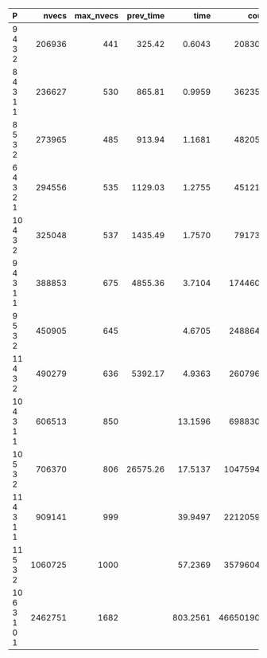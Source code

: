 | P            |   nvecs | max_nvecs | prev_time |     time |      count | sols |
|:------------ | -------:| ---------:| ---------:| --------:| ----------:| ----:|
| 9 4 3 2      |  206936 |       441 |    325.42 |   0.6043 |    2083085 |    0 |
| 8 4 3 1 1    |  236627 |       530 |    865.81 |   0.9959 |    3623597 |    0 |
| 8 5 3 2      |  273965 |       485 |    913.94 |   1.1681 |    4820588 |    0 |
| 6 4 3 2 1    |  294556 |       535 |   1129.03 |   1.2755 |    4512195 |    0 |
| 10 4 3 2     |  325048 |       537 |   1435.49 |   1.7570 |    7917345 |    1 |
| 9 4 3 1 1    |  388853 |       675 |   4855.36 |   3.7104 |   17446035 |    0 |
| 9 5 3 2      |  450905 |       645 |           |   4.6705 |   24886419 |    0 |
| 11 4 3 2     |  490279 |       636 |   5392.17 |   4.9363 |   26079609 |    0 |
| 10 4 3 1 1   |  606513 |       850 |           |  13.1596 |   69883059 |    0 |
| 10 5 3 2     |  706370 |       806 |  26575.26 |  17.5137 |  104759431 |    0 |
| 11 4 3 1 1   |  909141 |       999 |           |  39.9497 |  221205937 |    3 |
| 11 5 3 2     | 1060725 |      1000 |           |  57.2369 |  357960430 |    2 |
| 10 6 3 1 0 1 | 2462751 |      1682 |           | 803.2561 | 4665019012 |   17 |